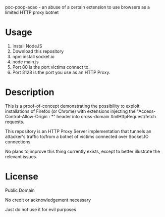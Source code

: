 poc-poop-acao - an abuse of a certain extension to use browsers as a limited HTTP proxy botnet

# Usage

1. Install NodeJS
2. Download this repository
3. npm install socket.io
4. node main.js
5. Port 80 is the port victims connect to.
6. Port 3128 is the port you use as an HTTP Proxy.

# Description

This is a proof-of-concept demonstrating the possibility to exploit installations of Firefox (or Chrome) with extensions injecting the "Access-Control-Allow-Origin : *" header into cross-domain XmlHttpRequest/fetch requests.

This repository is an HTTP Proxy Server implementation that tunnels an attacker's traffic to/from a botnet of victims connected over Socket.IO connections.

No plans to improve this thing currently exists, except to better illustrate the relevant issues.

# License

Public Domain

No credit or acknowledgement necessary

Just do not use it for evil purposes
